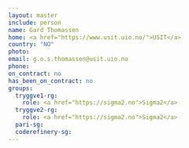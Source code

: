 ```yaml
---
layout: master
include: person
name: Gard Thomassen
home: <a href="https://www.usit.uio.no/">USIT</a>
country: "NO"
photo:
email: g.o.s.thomassen@usit.uio.no
phone:
on_contract: no
has_been_on_contract: no
groups:
  tryggve1-rg:
    role: <a href="https://sigma2.no">Sigma2</a>
  tryggve2-rg:
    role: <a href="https://sigma2.no">Sigma2</a>
  pari-sg:
  coderefinery-sg:
---
```

